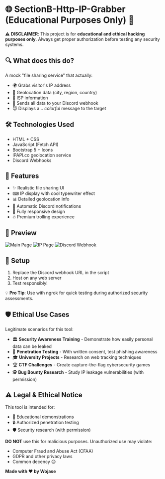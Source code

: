 # 🌐 SectionB-Http-IP-Grabber (Educational Purposes Only) 🎣

⚠ **DISCLAIMER**: This project is for **educational and ethical hacking purposes only**. Always get proper authorization before testing any security systems.

## 🔍 What does this do?
A mock "file sharing service" that actually:
- 🌍 Grabs visitor's IP address
- 📍 Geolocation data (city, region, country)
- 📶 ISP information
- 📨 Sends all data to your Discord webhook
- 😈 Displays a... *colorful* message to the target

## 🛠️ Technologies Used
- HTML + CSS
- JavaScript (Fetch API)
- Bootstrap 5 + Icons
- IPAPI.co geolocation service
- Discord Webhooks

## 🎯 Features
- ✨ Realistic file sharing UI
- ⌨ IP display with cool typewriter effect
- 📊 Detailed geolocation info
- 🤖 Automatic Discord notifications
- 📱 Fully responsive design
- 🔥 Premium trolling experience

## 📸 Preview
![Main Page](https://i.imgur.com/3KqoEGj.png)
![IP Page](https://i.imgur.com/eLyLtsQ.png)
![Discord Webhook](https://i.imgur.com/fReMpjV.png)

## 🚀 Setup
1. Replace the Discord webhook URL in the script
2. Host on any web server
3. Test responsibly!

💡 **Pro Tip**: Use with ngrok for quick testing during authorized security assessments.

## 🛡️ Ethical Use Cases
Legitimate scenarios for this tool:
- 🏛️ **Security Awareness Training** - Demonstrate how easily personal data can be leaked
- 🔐 **Penetration Testing** - With written consent, test phishing awareness
- 🎓 **University Projects** - Research on web tracking techniques
- 🏆 **CTF Challenges** - Create capture-the-flag cybersecurity games
- 🕵️ **Bug Bounty Research** - Study IP leakage vulnerabilities (with permission)

## ⚠ Legal & Ethical Notice
This tool is intended for:
- 🏫 Educational demonstrations
- 🔒 Authorized penetration testing
- 🛡️ Security research (with permission)

**DO NOT** use this for malicious purposes. Unauthorized use may violate:
- Computer Fraud and Abuse Act (CFAA)
- GDPR and other privacy laws
- Common decency 😉

**Made with ❤️ by Wojase**
